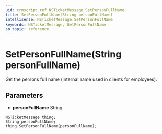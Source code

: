 ```yaml
---
uid: crmscript_ref_NSTicketMessage_SetPersonFullName
title: SetPersonFullName(String personFullName)
intellisense: NSTicketMessage.SetPersonFullName
keywords: NSTicketMessage, GetPersonFullName
so.topic: reference
---
```


# SetPersonFullName(String personFullName)

Get the persons full name (internal name used in clients for employees).

## Parameters

* **personFullName** String

```crmscript
NSTicketMessage thing;
String personFullName;
thing.SetPersonFullName(personFullName);
```

